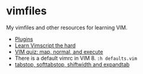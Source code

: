 vimfiles
========

My vimfiles and other resources for learning VIM.

* [Plugins](.gitmodules)
* [Learn Vimscript the hard](https://learnvimscriptthehardway.stevelosh.com/)
* [VIM quiz: map, normal, and execute](vim-quiz.md)
* There is a default vimrc in VIM 8. `:h defaults.vim`
* [tabstop, softtabstop, shiftwidth and expandtab](http://vimcasts.org/episodes/tabs-and-spaces/)
